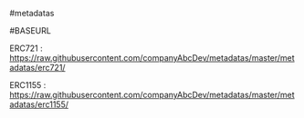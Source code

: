 #metadatas

#BASEURL

ERC721 : https://raw.githubusercontent.com/companyAbcDev/metadatas/master/metadatas/erc721/

ERC1155 : https://raw.githubusercontent.com/companyAbcDev/metadatas/master/metadatas/erc1155/
